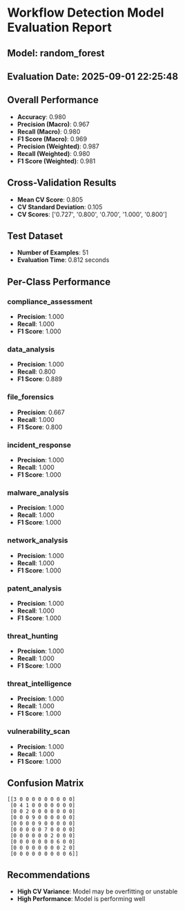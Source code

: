 
# Workflow Detection Model Evaluation Report

## Model: random_forest
## Evaluation Date: 2025-09-01 22:25:48

## Overall Performance
- **Accuracy**: 0.980
- **Precision (Macro)**: 0.967
- **Recall (Macro)**: 0.980
- **F1 Score (Macro)**: 0.969
- **Precision (Weighted)**: 0.987
- **Recall (Weighted)**: 0.980
- **F1 Score (Weighted)**: 0.981

## Cross-Validation Results
- **Mean CV Score**: 0.805
- **CV Standard Deviation**: 0.105
- **CV Scores**: ['0.727', '0.800', '0.700', '1.000', '0.800']

## Test Dataset
- **Number of Examples**: 51
- **Evaluation Time**: 0.812 seconds

## Per-Class Performance

### compliance_assessment
- **Precision**: 1.000
- **Recall**: 1.000
- **F1 Score**: 1.000

### data_analysis
- **Precision**: 1.000
- **Recall**: 0.800
- **F1 Score**: 0.889

### file_forensics
- **Precision**: 0.667
- **Recall**: 1.000
- **F1 Score**: 0.800

### incident_response
- **Precision**: 1.000
- **Recall**: 1.000
- **F1 Score**: 1.000

### malware_analysis
- **Precision**: 1.000
- **Recall**: 1.000
- **F1 Score**: 1.000

### network_analysis
- **Precision**: 1.000
- **Recall**: 1.000
- **F1 Score**: 1.000

### patent_analysis
- **Precision**: 1.000
- **Recall**: 1.000
- **F1 Score**: 1.000

### threat_hunting
- **Precision**: 1.000
- **Recall**: 1.000
- **F1 Score**: 1.000

### threat_intelligence
- **Precision**: 1.000
- **Recall**: 1.000
- **F1 Score**: 1.000

### vulnerability_scan
- **Precision**: 1.000
- **Recall**: 1.000
- **F1 Score**: 1.000

## Confusion Matrix
```
[[3 0 0 0 0 0 0 0 0 0]
 [0 4 1 0 0 0 0 0 0 0]
 [0 0 2 0 0 0 0 0 0 0]
 [0 0 0 9 0 0 0 0 0 0]
 [0 0 0 0 9 0 0 0 0 0]
 [0 0 0 0 0 7 0 0 0 0]
 [0 0 0 0 0 0 2 0 0 0]
 [0 0 0 0 0 0 0 6 0 0]
 [0 0 0 0 0 0 0 0 2 0]
 [0 0 0 0 0 0 0 0 0 6]]
```

## Recommendations
- **High CV Variance**: Model may be overfitting or unstable
- **High Performance**: Model is performing well
